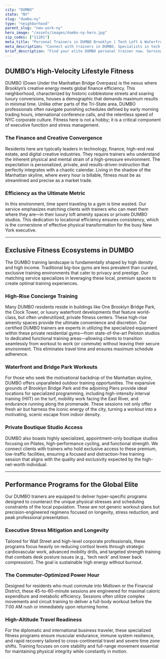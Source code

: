 ```yaml
---
city: "DUMBO"
state: "NY"
slug: "dumbo-ny"
type: "neighborhood"
parent_slug: "new-york-ny"
hero_image: "/assets/images/dumbo-ny-hero.jpg"
zip_codes: ["11201"]
meta_title: "Personal Trainers in DUMBO Brooklyn | Tech Loft & Waterfront Fitness"
meta_description: "Connect with trainers in DUMBO. Specialists in tech loft amenities, Brooklyn Bridge Park training, and high-end residential towers."
brief_description: "Find your elite DUMBO personal trainer now. Serving Brooklyn’s high-achieving finance, tech, and creative residents, we specialize in concierge fitness matching tailored to the fast-paced Manhattan commute and luxury high-rise lifestyle. Stop wasting time; start achieving peak physical performance. Our vetted experts design efficiency-focused regimens, utilizing premium amenities and maximizing results around your demanding schedule. Schedule your complimentary fitness consultation today and transform your high-density NYC life."
---
```

## DUMBO’s High-Velocity Lifestyle Fitness

DUMBO (Down Under the Manhattan Bridge Overpass) is the nexus where Brooklyn’s creative energy meets global finance efficiency. This neighborhood, characterized by historic cobblestone streets and soaring luxury conversions, houses a demographic that demands maximum results in minimal time. Unlike other parts of the Tri-State area, DUMBO professionals often navigate punishing schedules defined by early morning trading hours, international conference calls, and the relentless speed of NYC corporate culture. Fitness here is not a hobby; it is a critical component of executive function and stress management.

### The Finance and Creative Convergence

Residents here are typically leaders in technology, finance, high-end real estate, and digital creative industries. They require trainers who understand the inherent physical and mental strain of a high-pressure environment. The expectation is personalized, private, and results-driven instruction that perfectly integrates with a chaotic calendar. Living in the shadow of the Manhattan skyline, where every hour is billable, fitness must be as streamlined and precise as a market trade.

### Efficiency as the Ultimate Metric

In this environment, time spent traveling to a gym is time wasted. Our service emphasizes matching clients with trainers who can meet them where they are—in their luxury loft amenity spaces or private DUMBO studios. This dedication to locational efficiency ensures consistency, which is the cornerstone of effective physical transformation for the busy New York executive.

---

## Exclusive Fitness Ecosystems in DUMBO

The DUMBO training landscape is fundamentally shaped by high density and high income. Traditional big-box gyms are less prevalent than curated, exclusive training environments that cater to privacy and prestige. Our matching service specializes in leveraging these local, premium spaces to create optimal training experiences.

### High-Rise Concierge Training

Many DUMBO residents reside in buildings like One Brooklyn Bridge Park, the Clock Tower, or luxury waterfront developments that feature world-class, but often underutilized, private fitness centers. These high-rise amenity spaces provide the ultimate convenience and discretion. Our certified DUMBO trainers are experts in utilizing the specialized equipment within these private residential gyms—from state-of-the-art Peloton studios to dedicated functional training areas—allowing clients to transition seamlessly from workout to work (or commute) without leaving their secure environment. This eliminates travel time and ensures maximum schedule adherence.

### Waterfront and Bridge Park Workouts

For those who seek the motivational backdrop of the Manhattan skyline, DUMBO offers unparalleled outdoor training opportunities. The expansive grounds of Brooklyn Bridge Park and the adjoining Piers provide ideal locations for specialized programming, including high-intensity interval training (HIIT) on the turf, mobility work facing the East River, and endurance running along the promenade. These sessions not only offer fresh air but harness the iconic energy of the city, turning a workout into a motivating, scenic escape from indoor density.

### Private Boutique Studio Access

DUMBO also boasts highly specialized, appointment-only boutique studios focusing on Pilates, high-performance cycling, and functional strength. We connect clients with trainers who hold exclusive access to these premium, low-traffic facilities, ensuring a focused and distraction-free training session that aligns with the quality and exclusivity expected by the high-net-worth individual.

---

## Performance Programs for the Global Elite

Our DUMBO trainers are equipped to deliver hyper-specific programs designed to counteract the unique physical stresses and scheduling constraints of the local population. These are not generic workout plans but precision-engineered regimens focused on longevity, stress reduction, and peak professional presentation.

### Executive Stress Mitigation and Longevity

Tailored for Wall Street and high-level corporate professionals, these programs focus heavily on reducing cortisol levels through strategic cardiovascular work, advanced mobility drills, and targeted strength training that combats desk posture issues (e.g., 'tech neck' and lower back compression). The goal is sustainable high energy without burnout.

### The Commuter-Optimized Power Hour

Designed for residents who must commute into Midtown or the Financial District, these 45-to-60-minute sessions are engineered for maximal caloric expenditure and metabolic efficiency. Sessions often utilize complex movements and circuit training to deliver a full-body workout before the 7:00 AM rush or immediately upon returning home.

### High-Altitude Travel Readiness

For the diplomatic and international business traveler, these specialized fitness programs ensure muscular endurance, immune system resilience, and rapid recovery tailored to cross-continental travel and severe time zone shifts. Training focuses on core stability and full-range movement essential for maintaining physical integrity while constantly in motion.